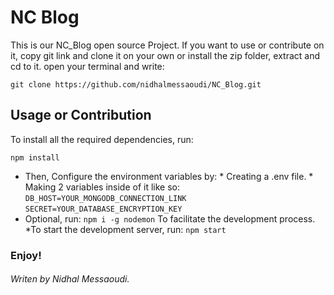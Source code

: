 # NC Blog
This is our NC_Blog open source Project. If you want to use or contribute on it, copy git link and clone it on your own or install the zip folder, extract and cd to it. open your terminal and write:

    git clone https://github.com/nidhalmessaoudi/NC_Blog.git


## Usage or Contribution
To install all the required dependencies, run:

    npm install

* Then, Configure the environment variables by:
            * Creating a .env file.
            * Making 2 variables inside of it like so:   
              `DB_HOST=YOUR_MONGODB_CONNECTION_LINK` 
              `SECRET=YOUR_DATABASE_ENCRYPTION_KEY`
* Optional, run:
 `npm i -g nodemon`
 To facilitate the development process.
 *To start the development server, run:
  `npm start`

 ### Enjoy!

###### Writen by Nidhal Messaoudi.
